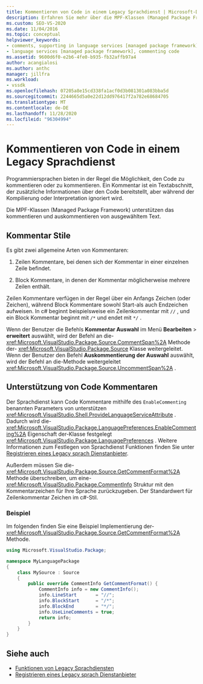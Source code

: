 ```yaml
---
title: Kommentieren von Code in einem Legacy Sprachdienst | Microsoft-Dokumentation
description: Erfahren Sie mehr über die MPF-Klassen (Managed Package Framework), die Unterstützung für Code Kommentare in einem Legacy Sprachdienst in Visual Studio bereitstellen.
ms.custom: SEO-VS-2020
ms.date: 11/04/2016
ms.topic: conceptual
helpviewer_keywords:
- comments, supporting in language services [managed package framework]
- language services [managed package framework], commenting code
ms.assetid: 9600d6f0-e2b6-4fe0-b935-fb32affb97a4
author: acangialosi
ms.author: anthc
manager: jillfra
ms.workload:
- vssdk
ms.openlocfilehash: 07205a8e15cd338fa1acf0d3b081301a083bba5d
ms.sourcegitcommit: 2244665d5a0e22d12dd976417f2a782e68684705
ms.translationtype: MT
ms.contentlocale: de-DE
ms.lasthandoff: 11/28/2020
ms.locfileid: "96304994"
---
```

# <a name="comment-code-in-a-legacy-language-service"></a>Kommentieren von Code in einem Legacy Sprachdienst
Programmiersprachen bieten in der Regel die Möglichkeit, den Code zu kommentieren oder zu kommentieren. Ein Kommentar ist ein Textabschnitt, der zusätzliche Informationen über den Code bereitstellt, aber während der Kompilierung oder Interpretation ignoriert wird.

 Die MPF-Klassen (Managed Package Framework) unterstützen das kommentieren und auskommentieren von ausgewähltem Text.

## <a name="comment-styles"></a>Kommentar Stile
Es gibt zwei allgemeine Arten von Kommentaren:

1. Zeilen Kommentare, bei denen sich der Kommentar in einer einzelnen Zeile befindet.

2. Block Kommentare, in denen der Kommentar möglicherweise mehrere Zeilen enthält.

Zeilen Kommentare verfügen in der Regel über ein Anfangs Zeichen (oder Zeichen), während Block Kommentare sowohl Start-als auch Endzeichen aufweisen. In c# beginnt beispielsweise ein Zeilenkommentar mit `//` , und ein Block Kommentar beginnt mit `/*` und endet mit `*/` .

Wenn der Benutzer die Befehls **Kommentar Auswahl** im Menü **Bearbeiten**  >  **erweitert** auswählt, wird der Befehl an die- <xref:Microsoft.VisualStudio.Package.Source.CommentSpan%2A> Methode der- <xref:Microsoft.VisualStudio.Package.Source> Klasse weitergeleitet. Wenn der Benutzer den Befehl **Auskommentierung der Auswahl** auswählt, wird der Befehl an die-Methode weitergeleitet <xref:Microsoft.VisualStudio.Package.Source.UncommentSpan%2A> .

## <a name="support-code-comments"></a>Unterstützung von Code Kommentaren
 Der Sprachdienst kann Code Kommentare mithilfe des `EnableCommenting` benannten Parameters von unterstützen <xref:Microsoft.VisualStudio.Shell.ProvideLanguageServiceAttribute> . Dadurch wird die- <xref:Microsoft.VisualStudio.Package.LanguagePreferences.EnableCommenting%2A> Eigenschaft der-Klasse festgelegt <xref:Microsoft.VisualStudio.Package.LanguagePreferences> . Weitere Informationen zum Festlegen von Sprachdienst Funktionen finden Sie unter [Registrieren eines Legacy sprach Dienstanbieter](../../extensibility/internals/registering-a-legacy-language-service1.md).

 Außerdem müssen Sie die- <xref:Microsoft.VisualStudio.Package.Source.GetCommentFormat%2A> Methode überschreiben, um eine- <xref:Microsoft.VisualStudio.Package.CommentInfo> Struktur mit den Kommentarzeichen für Ihre Sprache zurückzugeben. Der Standardwert für Zeilenkommentar Zeichen im c#-Stil.

### <a name="example"></a>Beispiel
 Im folgenden finden Sie eine Beispiel Implementierung der- <xref:Microsoft.VisualStudio.Package.Source.GetCommentFormat%2A> Methode.

```csharp
using Microsoft.VisualStudio.Package;

namespace MyLanguagePackage
{
    class MySource : Source
    {
        public override CommentInfo GetCommentFormat() {
            CommentInfo info = new CommentInfo();
            info.LineStart       = "//";
            info.BlockStart      = "/*";
            info.BlockEnd        = "*/";
            info.UseLineComments = true;
            return info;
        }
    }
}
```

## <a name="see-also"></a>Siehe auch
- [Funktionen von Legacy Sprachdiensten](../../extensibility/internals/legacy-language-service-features1.md)
- [Registrieren eines Legacy sprach Dienstanbieter](../../extensibility/internals/registering-a-legacy-language-service1.md)
